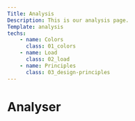 ```yaml
---
Title: Analysis
Description: This is our analysis page.
Template: analysis
techs:
    - name: Colors
      class: 01_colors
    - name: Load
      class: 02_load
    - name: Principles
      class: 03_design-principles
---
```


Analyser
==================

